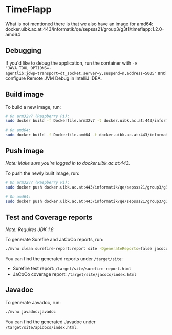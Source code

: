 # TimeFlapp

What is not mentioned there is that we also have an image for amd64: docker.uibk.ac.at:443/informatik/qe/sepsss21/group3/g3t1/timeflapp:1.2.0-amd64

## Debugging

If you'd like to debug the application, run the container with `-e "JAVA_TOOL_OPTIONS=-agentlib:jdwp=transport=dt_socket,server=y,suspend=n,address=5005"` and configure Remote JVM Debug in IntelliJ IDEA.

## Build image

To build a new image, run:

```sh
# On arm32v7 (Raspberry Pi):
sudo docker build -f Dockerfile.arm32v7 -t docker.uibk.ac.at:443/informatik/qe/sepsss21/group3/g3t1/timeflapp:1.2.0-arm32v7 .

# On amd64:
sudo docker build -f Dockerfile.amd64 -t docker.uibk.ac.at:443/informatik/qe/sepsss21/group3/g3t1/timeflapp:1.2.0-amd64 .
```

## Push image

_Note: Make sure you're logged in to docker.uibk.ac.at:443._

To push the newly built image, run:

```sh
# On arm32v7 (Raspberry Pi):
sudo docker push docker.uibk.ac.at:443/informatik/qe/sepsss21/group3/g3t1/timeflapp:1.2.0-arm32v7

# On amd64:
sudo docker push docker.uibk.ac.at:443/informatik/qe/sepsss21/group3/g3t1/timeflapp:1.2.0-amd64
```

## Test and Coverage reports

_Note: Requires JDK 1.8_

To generate Surefire and JaCoCo reports, run:

```sh
./mvnw clean surefire-report:report site -DgenerateReports=false jacoco:report
```

You can find the generated reports under `/target/site`:

* Surefire test report: `/target/site/surefire-report.html`
* JaCoCo coverage report: `/target/site/jacoco/index.html`

## Javadoc

To generate Javadoc, run:

```sh
./mvnw javadoc:javadoc
```

You can find the generated Javadoc under `/target/site/apidocs/index.html`.
